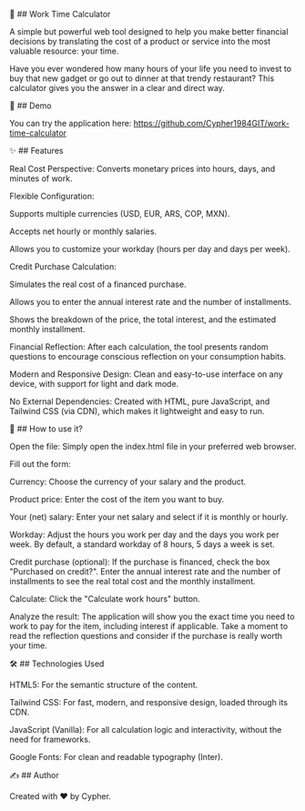 🧮 ## Work Time Calculator

A simple but powerful web tool designed to help you make better financial decisions by translating the cost of a product or service into the most valuable resource: your time.

Have you ever wondered how many hours of your life you need to invest to buy that new gadget or go out to dinner at that trendy restaurant? This calculator gives you the answer in a clear and direct way.

🌟 ## Demo

You can try the application here: https://github.com/Cypher1984GIT/work-time-calculator

✨ ## Features

Real Cost Perspective: Converts monetary prices into hours, days, and minutes of work.

Flexible Configuration:

Supports multiple currencies (USD, EUR, ARS, COP, MXN).

Accepts net hourly or monthly salaries.

Allows you to customize your workday (hours per day and days per week).

Credit Purchase Calculation:

Simulates the real cost of a financed purchase.

Allows you to enter the annual interest rate and the number of installments.

Shows the breakdown of the price, the total interest, and the estimated monthly installment.

Financial Reflection: After each calculation, the tool presents random questions to encourage conscious reflection on your consumption habits.

Modern and Responsive Design: Clean and easy-to-use interface on any device, with support for light and dark mode.

No External Dependencies: Created with HTML, pure JavaScript, and Tailwind CSS (via CDN), which makes it lightweight and easy to run.

🚀 ## How to use it?

Open the file: Simply open the index.html file in your preferred web browser.

Fill out the form:

Currency: Choose the currency of your salary and the product.

Product price: Enter the cost of the item you want to buy.

Your (net) salary: Enter your net salary and select if it is monthly or hourly.

Workday: Adjust the hours you work per day and the days you work per week. By default, a standard workday of 8 hours, 5 days a week is set.

Credit purchase (optional): If the purchase is financed, check the box "Purchased on credit?". Enter the annual interest rate and the number of installments to see the real total cost and the monthly installment.

Calculate: Click the "Calculate work hours" button.

Analyze the result: The application will show you the exact time you need to work to pay for the item, including interest if applicable. Take a moment to read the reflection questions and consider if the purchase is really worth your time.

🛠️ ## Technologies Used

HTML5: For the semantic structure of the content.

Tailwind CSS: For fast, modern, and responsive design, loaded through its CDN.

JavaScript (Vanilla): For all calculation logic and interactivity, without the need for frameworks.

Google Fonts: For clean and readable typography (Inter).

✍️ ## Author

Created with ❤️ by Cypher.
